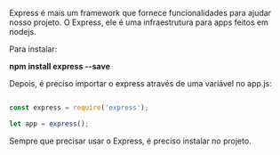 Express é mais um framework que fornece funcionalidades para ajudar nosso projeto. 
O Express, ele é uma infraestrutura para apps feitos em nodejs. 

Para instalar: 

**npm install express --save**

Depois, é preciso importar o express através de uma variável no app.js:

~~~javascript

const express = require('express');

let app = express();

~~~

Sempre que precisar usar o Express, é preciso instalar no projeto. 